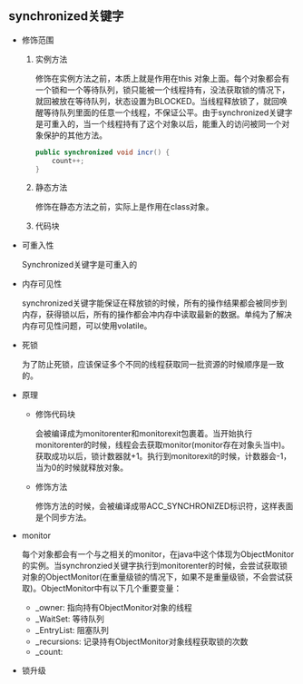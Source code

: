 ## synchronized关键字

+ 修饰范围

  1. 实例方法

     修饰在实例方法之前，本质上就是作用在this 对象上面。每个对象都会有一个锁和一个等待队列，锁只能被一个线程持有，没法获取锁的情况下，就回被放在等待队列，状态设置为BLOCKED。当线程释放锁了，就回唤醒等待队列里面的任意一个线程，不保证公平。由于synchronized关键字是可重入的，当一个线程持有了这个对象以后，能重入的访问被同一个对象保护的其他方法。

     ```java
     public synchronized void incr() {
         count++;
     }
     ```

  2. 静态方法

     修饰在静态方法之前，实际上是作用在class对象。

  3. 代码块

+ 可重入性

  Synchronized关键字是可重入的

+ 内存可见性

  synchronized关键字能保证在释放锁的时候，所有的操作结果都会被同步到内存，获得锁以后，所有的操作都会冲内存中读取最新的数据。单纯为了解决内存可见性问题，可以使用volatile。

+ 死锁

  为了防止死锁，应该保证多个不同的线程获取同一批资源的时候顺序是一致的。

+ 原理

  + 修饰代码块

    会被编译成为monitorenter和monitorexit包裹着。当开始执行monitorenter的时候，线程会去获取monitor(monitor存在对象头当中)。获取成功以后，锁计数器就+1。执行到monitorexit的时候，计数器会-1，当为0的时候就释放对象。

  + 修饰方法

    修饰方法的时候，会被编译成带ACC_SYNCHRONIZED标识符，这样表面是个同步方法。

+ monitor

  每个对象都会有一个与之相关的monitor，在java中这个体现为ObjectMonitor的实例。当synchronzied关键字执行到monitorenter的时候，会尝试获取锁对象的ObjectMonitor(在重量级锁的情况下，如果不是重量级锁，不会尝试获取)。ObjectMonitor中有以下几个重要变量：

  + _owner: 指向持有ObjectMonitor对象的线程
  + _WaitSet: 等待队列
  + _EntryList: 阻塞队列
  + _recursions: 记录持有ObjectMonitor对象线程获取锁的次数
  + _count: 

- 锁升级